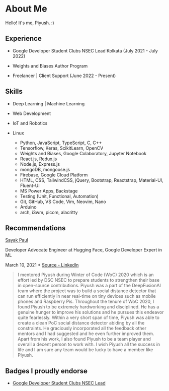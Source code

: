 # About Me

Hello! It's me, Piyush. :)

## Experience

* Google Developer Student Clubs NSEC Lead Kolkata (July 2021 - July 2022)

* Weights and Biases Author Program 

* Freelancer | Client Support (June 2022 - Present)

## Skills

* Deep Learning | Machine Learning

* Web Development 

* IoT and Robotics

* Linux

  * Python, JavaScript, TypeScript, C, C++
  * Tensorflow, Keras, ScikitLearn, OpenCV
  * Weights and Biases, Google Colaboratory, Jupyter Notebook 
  * React.js, Redux.js
  * Node.js, Express.js 
  * mongoDB, mongoose.js
  * Firebase, Google Cloud Platform
  * HTML, CSS, TailwindCSS, jQuery, Bootstrap, Reactstrap, Material-UI, Fluent-UI
  * MS Power Apps, Backstage
  * Testing (Unit, Functional, Automation)
  * Git, GitHub, VS Code, Vim, Neovim, Nano
  * Arduino
  * arch, i3wm, picom, alacritty

## Recommendations

[Sayak Paul](https://sayak.dev)

Developer Advocate Engineer at Hugging Face, Google Developer Expert in ML

March 10, 2021 * [Source - LinkedIn](https://www.linkedin.com/in/cosmo3769/)

> I mentored Piyush during Winter of Code (WoC) 2020 which is an effort led by DSC NSEC to prepare students to strengthen their base in open-source contributions. 
Piyush was a part of the DeepFusionAI team where the project was to build a social distance detector that can run efficiently in near real-time on tiny devices such as mobile phones and Raspberry Pis. Throughout the tenure of WoC 2020, I found Piyush to be extremely hardworking and disciplined. He has a genuine hunger to improve his solutions and he pursues this endeavor quite fearlessly. Within a very short span of time, Piyush was able to create a clean PoC social distance detector abiding by all the constraints. He graciously incorporated all the feedback other mentors and I had suggested and he even further improved them. 
Apart from his work, I also found Piyush to be a team player and overall a decent person to work with. I wish Piyush all the success in life and I am sure any team would be lucky to have a member like Piyush. 

## Badges I proudly endorse

* [Google Developer Student Clubs NSEC Lead](https://developers.google.com/profile/badges/community/dsc/2021/lead)